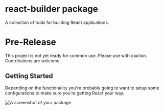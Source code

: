 # react-builder package
A collection of tools for building React applications.

# Pre-Release
This project is not yet ready for common use. Please use with caution. Contributions are welcome.

## Getting Started

Depending on the functionality you're probably going to want to setup some configurations to make sure you're getting React your way.


![A screenshot of your package](https://f.cloud.github.com/assets/69169/2290250/c35d867a-a017-11e3-86be-cd7c5bf3ff9b.gif)
